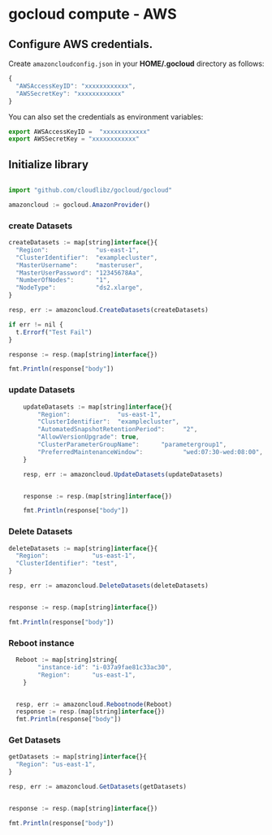 # gocloud compute - AWS

## Configure AWS credentials.

Create `amazoncloudconfig.json` in your <b>HOME/.gocloud</b> directory as follows:
```js
{
  "AWSAccessKeyID": "xxxxxxxxxxxx",
  "AWSSecretKey": "xxxxxxxxxxxx"
}
```

You can also set the credentials as environment variables:
```js
export AWSAccessKeyID =  "xxxxxxxxxxxx"
export AWSSecretKey = "xxxxxxxxxxxx"
```

## Initialize library

```js

import "github.com/cloudlibz/gocloud/gocloud"

amazoncloud := gocloud.AmazonProvider()

```

### create Datasets

```js
createDatasets := map[string]interface{}{
  "Region":             "us-east-1",
  "ClusterIdentifier":  "examplecluster",
  "MasterUsername":     "masteruser",
  "MasterUserPassword": "12345678Aa",
  "NumberOfNodes":      "1",
  "NodeType":           "ds2.xlarge",
}

resp, err := amazoncloud.CreateDatasets(createDatasets)

if err != nil {
  t.Errorf("Test Fail")
}

response := resp.(map[string]interface{})

fmt.Println(response["body"])

```

### update Datasets

```js
	updateDatasets := map[string]interface{}{
		"Region":             "us-east-1",
		"ClusterIdentifier":  "examplecluster",
		"AutomatedSnapshotRetentionPeriod":     "2",
		"AllowVersionUpgrade": true,
		"ClusterParameterGroupName":      "parametergroup1",
		"PreferredMaintenanceWindow":           "wed:07:30-wed:08:00",
	}

	resp, err := amazoncloud.UpdateDatasets(updateDatasets)


	response := resp.(map[string]interface{})

	fmt.Println(response["body"])
```

### Delete Datasets

```js
deleteDatasets := map[string]interface{}{
  "Region":            "us-east-1",
  "ClusterIdentifier": "test",
}

resp, err := amazoncloud.DeleteDatasets(deleteDatasets)


response := resp.(map[string]interface{})

fmt.Println(response["body"])
```

### Reboot instance

```js
  Reboot := map[string]string{
		"instance-id": "i-037a9fae81c33ac30",
		"Region":      "us-east-1",
	}


  resp, err := amazoncloud.Rebootnode(Reboot)
  response := resp.(map[string]interface{})
  fmt.Println(response["body"])
```

### Get Datasets

```js
getDatasets := map[string]interface{}{
  "Region": "us-east-1",
}

resp, err := amazoncloud.GetDatasets(getDatasets)


response := resp.(map[string]interface{})

fmt.Println(response["body"])
```
